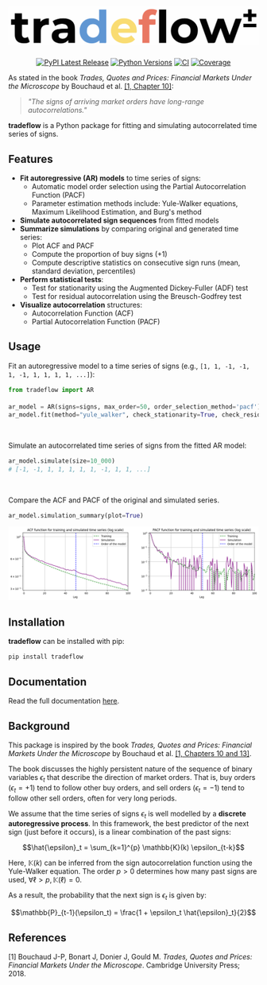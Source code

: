 <h1 align="center">
<img src="https://raw.githubusercontent.com/MartinGangand/tradeflow/improve-package-documentation/doc/_static/tradeflow_logo.svg" width="650" alt="Tradeflow Logo" />
</h1>

<p align="center">
  <a href="https://pypi.org/project/tradeflow/"><img alt="PyPI Latest Release" src="https://img.shields.io/pypi/v/tradeflow" /></a>
  <a href="https://pypi.org/project/tradeflow/"><img alt="Python Versions" src="https://img.shields.io/pypi/pyversions/tradeflow.svg" /></a>
  <a href="https://github.com/MartinGangand/tradeflow/actions/workflows/ci.yml?query=branch%3Amain"><img alt="CI" src="https://github.com/MartinGangand/tradeflow/actions/workflows/ci.yml/badge.svg?branch=main" /></a>
  <a href="https://codecov.io/github/MartinGangand/tradeflow"><img alt="Coverage" src="https://codecov.io/github/MartinGangand/tradeflow/graph/badge.svg?token=T5Z95K8KRM" /></a>
</p>

As stated in the book _Trades, Quotes and Prices: Financial Markets Under the Microscope_ by Bouchaud et al. [[1, Chapter 10]](#1):

> *"The signs of arriving market orders have long-range autocorrelations."*

**tradeflow** is a Python package for fitting and simulating autocorrelated time series of signs.

## Features
* **Fit autoregressive (AR) models** to time series of signs:
  - Automatic model order selection using the Partial Autocorrelation Function (PACF)
  - Parameter estimation methods include: Yule-Walker equations, Maximum Likelihood Estimation, and Burg's method
* **Simulate autocorrelated sign sequences** from fitted models
* **Summarize simulations** by comparing original and generated time series:
  - Plot ACF and PACF
  - Compute the proportion of buy signs ($+1$)
  - Compute descriptive statistics on consecutive sign runs (mean, standard deviation, percentiles)
* **Perform statistical tests**:
  - Test for stationarity using the Augmented Dickey-Fuller (ADF) test
  - Test for residual autocorrelation using the Breusch-Godfrey test
* **Visualize autocorrelation** structures:
  - Autocorrelation Function (ACF)
  - Partial Autocorrelation Function (PACF)

## Usage
Fit an autoregressive model to a time series of signs (e.g., `[1, 1, -1, -1, 1, -1, 1, 1, 1, 1, ...]`):

```python
from tradeflow import AR

ar_model = AR(signs=signs, max_order=50, order_selection_method='pacf')
ar_model.fit(method="yule_walker", check_stationarity=True, check_residuals=True)
```
<br>

Simulate an autocorrelated time series of signs from the fitted AR model:

```python
ar_model.simulate(size=10_000)
# [-1, -1, 1, 1, 1, 1, 1, -1, 1, 1, ...]
```
<br>

Compare the ACF and PACF of the original and simulated series.

```python
ar_model.simulation_summary(plot=True)
```

<img src="https://raw.githubusercontent.com/MartinGangand/tradeflow/improve-package-documentation/doc/_static/simulation_summary.png" width="950" alt="Simulation summary" />

## Installation
**tradeflow** can be installed with pip:

```bash
pip install tradeflow
```

## Documentation
Read the full documentation [here](https://martingangand.github.io/tradeflow/).

## Background
This package is inspired by the book _Trades, Quotes and Prices: Financial Markets Under the Microscope_ by Bouchaud et al. [[1, Chapters 10 and 13]](#1).

The book discusses the highly persistent nature of the sequence of binary variables $\epsilon_t$ that describe the direction of market orders.
That is, buy orders ($\epsilon_t = +1$) tend to follow other buy orders, and sell orders ($\epsilon_t = -1$) tend to follow other sell orders, often for very long periods.

We assume that the time series of signs $\epsilon_t$ is well modelled by a **discrete autoregressive process**. In this framework, the best predictor of the next sign (just before it occurs), is a linear combination of the past signs:

```math
\hat{\epsilon}_t = \sum_{k=1}^{p} \mathbb{K}(k) \epsilon_{t-k}
```

Here, $\mathbb{K}(k)$ can be inferred from the sign autocorrelation function using the Yule-Walker equation.
The order $p > 0$ determines how many past signs are used, $\forall \ell > p, \mathbb{K}(\ell) = 0$.

As a result, the probability that the next sign is $\epsilon_t$ is given by:

```math
\mathbb{P}_{t-1}(\epsilon_t) = \frac{1 + \epsilon_t \hat{\epsilon}_t}{2}
```

## References
<a id="1">[1]</a> 
Bouchaud J-P, Bonart J, Donier J, Gould M. _Trades, Quotes and Prices: Financial Markets Under the Microscope_. Cambridge University Press; 2018.
